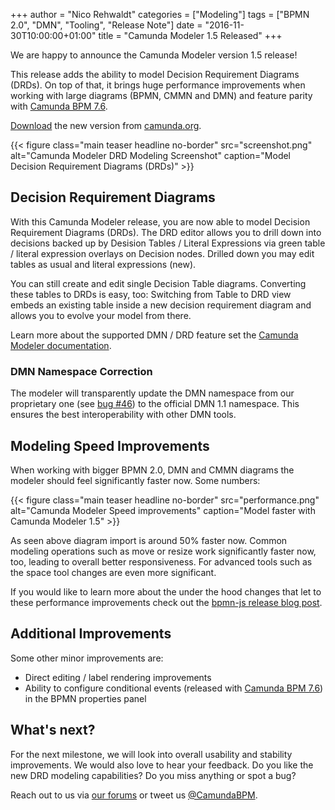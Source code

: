 +++
author = "Nico Rehwaldt"
categories = ["Modeling"]
tags = ["BPMN 2.0", "DMN", "Tooling", "Release Note"]
date = "2016-11-30T10:00:00+01:00"
title = "Camunda Modeler 1.5 Released"
+++

We are happy to announce the Camunda Modeler version 1.5 release!

This release adds the ability to model Decision Requirement Diagrams (DRDs).
On top of that, it brings huge performance improvements when working with large diagrams (BPMN, CMMN and DMN) and feature parity with [Camunda BPM 7.6](http://blog.camunda.org/post/2016/11/camunda-bpm-760-released/).

[Download](https://camunda.org/bpmn/tool/) the new version from [camunda.org](https://camunda.org/bpmn/tool/).

<!--more-->

<style>
  @media(min-width: 900px) {
    figure.main.teaser.headline {
      margin-left: -120px !important;
      margin-right: -120px !important;
    }
  }
</style>

{{< figure class="main teaser headline no-border" src="screenshot.png" alt="Camunda Modeler DRD Modeling Screenshot" caption="Model Decision Requirement Diagrams (DRDs)" >}}


## Decision Requirement Diagrams

With this Camunda Modeler release, you are now able to model Decision Requirement Diagrams (DRDs). The DRD editor allows you to drill down into decisions backed up by Desision Tables / Literal Expressions via green table / literal expression overlays on Decision nodes. Drilled down you may edit tables as usual and literal expressions (new).

You can still create and edit single Decision Table diagrams. Converting these tables to DRDs is easy, too: Switching from Table to DRD view embeds an existing table inside a new decision requirement diagram and allows you to evolve your model from there.

Learn more about the supported DMN / DRD feature set the [Camunda Modeler documentation](https://docs.camunda.org/manual/latest/modeler/camunda-modeler/dmn/).


### DMN Namespace Correction

The modeler will transparently update the DMN namespace from
our proprietary one (see [bug #46](https://github.com/bpmn-io/dmn-js/issues/46)) to the official DMN 1.1 namespace. This ensures the best interoperability with other DMN tools.


## Modeling Speed Improvements

When working with bigger BPMN 2.0, DMN and CMMN diagrams the modeler should feel significantly faster now. Some numbers:

{{< figure class="main teaser headline no-border" src="performance.png" alt="Camunda Modeler Speed improvements" caption="Model faster with Camunda Modeler 1.5" >}}

As seen above diagram import is around 50% faster now. Common modeling operations such as move or resize work significantly faster now, too, leading to overall better responsiveness. For advanced tools such as the space tool changes are even more significant.

If you would like to learn more about the under the hood changes that let to these performance improvements check out the [bpmn-js release blog post](https://bpmn.io/blog/posts/2016-bpmn-js-0-18.html).


## Additional Improvements

Some other minor improvements are:

* Direct editing / label rendering improvements
* Ability to configure conditional events (released with [Camunda BPM 7.6](http://blog.camunda.org/post/2016/11/camunda-bpm-760-released/)) in the BPMN properties panel


## What's next?

For the next milestone, we will look into overall usability and stability improvements. We would also love to hear your feedback. Do you like the new DRD modeling capabilities? Do you miss anything or spot a bug?

Reach out to us via [our forums](https://forum.camunda.org/c/modeler) or tweet us [@CamundaBPM](https://twitter.com/CamundaBPM).
